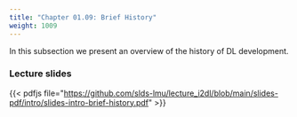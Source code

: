 ```yaml
---
title: "Chapter 01.09: Brief History"
weight: 1009
---
```

In this subsection we present an overview of the history of DL development.

<!--more-->


### Lecture slides

{{< pdfjs file="https://github.com/slds-lmu/lecture_i2dl/blob/main/slides-pdf/intro/slides-intro-brief-history.pdf" >}}

